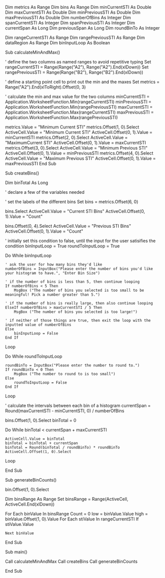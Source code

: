Dim metrics As Range
Dim bins As Range
Dim minCurrentSTI As Double
Dim maxCurrentSTI As Double
Dim minPreviousSTI As Double
Dim maxPreviousSTI As Double
Dim numberOfBins As Integer
Dim spanCurrentSTI As Integer
Dim spanPreviousSTI As Integer
Dim currentSpan As Long
Dim previousSpan As Long
Dim roundBinTo As Integer

Dim rangeCurrentSTI As Range
Dim rangePreviousSTI As Range
Dim dataRegion As Range
Dim binInputLoop As Boolean

Sub calculateMinAndMax()

' define the two columns as named ranges to avoid repetitive typing
Set rangeCurrentSTI = Range(Range("A2"), Range("A2").End(xlDown))
Set rangePreviousSTI = Range(Range("B2"), Range("B2").End(xlDown))

' define a starting point cell to print out the min and the maxes
Set metrics = Range("A2").End(xlToRight).Offset(0, 3)

' calculate the min and max value for the two columns
minCurrentSTI = Application.WorksheetFunction.Min(rangeCurrentSTI)
minPreviousSTI = Application.WorksheetFunction.Min(rangePreviousSTI)
maxCurrentSTI = Application.WorksheetFunction.Max(rangeCurrentSTI)
maxPreviousSTI = Application.WorksheetFunction.Max(rangePreviousSTI)

metrics.Value = "Minimum Current STI"
metrics.Offset(1, 0).Select
ActiveCell.Value = "Minimum Current STI"
ActiveCell.Offset(0, 1).Value = minCurrentSTI
metrics.Offset(2, 0).Select
ActiveCell.Value = "MaximumCurrent STI"
ActiveCell.Offset(0, 1).Value = maxCurrentSTI
metrics.Offset(3, 0).Select
ActiveCell.Value = "Minimum Previous STI"
ActiveCell.Offset(0, 1).Value = minPreviousSTI
metrics.Offset(4, 0).Select
ActiveCell.Value = "Maximum Previous STI"
ActiveCell.Offset(0, 1).Value = maxPreviousSTI
End Sub

Sub createBins()

Dim binTotal As Long

' declare a few of the variables needed

' set the labels of the different bins
Set bins = metrics.Offset(6, 0)

bins.Select
ActiveCell.Value = "Current STI Bins"
ActiveCell.Offset(0, 1).Value = "Count"

bins.Offset(0, 4).Select
ActiveCell.Value = "Previous STI Bins"
ActiveCell.Offset(0, 1).Value = "Count"

' initially set this condition to false, until the input for the user satisifies the condition
binInputLoop = True
roundToInputLoop = True

Do While binInputLoop
    
    ' ask the user for how many bins they'd like
    numberOfBins = InputBox("Please enter the number of bins you'd like your histogram to have.", "Enter Bin Size")
    
    ' if the number of bins is less than 5, then continue looping
    If numberOfBins < 5 Then
        MsgBox ("The number of bins you selected is too small to be meaningful! Pick a number greater than 5.")

    ' if the number of bins is really large, then also continue looping
    ElseIf numberOfBins > maxCurrentSTI / 5 Then
        MsgBox ("The number of bins you selected is too large!")
    
    ' if neither of those things are true, then exit the loop with the inputted value of numberOfBins
    Else
        binInputLoop = False
    End If

Loop

Do While roundToInputLoop
    
    roundBinTo = InputBox("Please enter the number to round to.")
    If roundBinTo < 0 Then
        MsgBox ("The number to round to is too small")
    Else
        roundToInputLoop = False
    End If

Loop

' calculate the intervals between each bin of a histogram
currentSpan = Round(maxCurrentSTI - minCurrentSTI, 0) / numberOfBins

bins.Offset(1, 0).Select
binTotal = 0

Do While binTotal < currentSpan + maxCurrentSTI
    
    ActiveCell.Value = binTotal
    binTotal = binTotal + currentSpan
    binTotal = Round(binTotal / roundBinTo) * roundBinTo
    ActiveCell.Offset(1, 0).Select

Loop

End Sub


Sub generateBinCounts()

bin.Offset(1, 0).Select

Dim binsRange As Range
Set binsRange = Range(ActiveCell, ActiveCell.End(xlDown))

For Each binValue In binsRange
        Count = 0
        low = binValue.Value
        high = binValue.Offset(1, 0).Value
        For Each stiValue In rangeCurrentSTI
            If stiValue.Value



    Next binValue

End Sub


Sub main()

Call calculateMinAndMax
Call createBins
Call generateBinCounts

End Sub